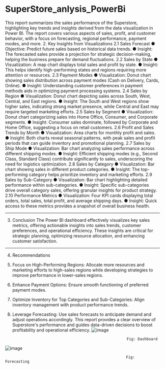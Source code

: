 # SuperStore_anlysis_PowerBi
This report summarizes the sales performance of the Superstore, highlighting key trends and insights derived from the data visualization in Power BI. The report covers various aspects of sales, profit, and customer behavior, with a focus on forecasting, regional performance, payment modes, and more.
2. Key Insights from Visualizations
2.1 Sales Forecast
●	Objective: Predict future sales based on historical data trends.
●	Insight: The forecasted sales provide a projection for strategic decision-making, helping the business prepare for demand fluctuations.
2.2 Sales by State
●	Visualization: A map chart displays total sales and profit by state.
●	Insight: This helps identify high-performing states and regions requiring more attention or resources.
2.3 Payment Modes
●	Visualization: Donut chart showing sales distribution across payment modes (Cash on Delivery, Cards, Online).
●	Insight: Understanding customer preferences in payment methods aids in optimizing payment processing systems.
2.4 Sales by Region
●	Visualization: Donut chart depicting sales across South, West, Central, and East regions.
●	Insight: The South and West regions show higher sales, indicating strong market presence, while Central and East may require targeted marketing efforts.
2.5 Sales by Segment
●	Visualization: Donut chart categorizing sales into Home Office, Consumer, and Corporate segments.
●	Insight: Consumer sales dominate, followed by Corporate and Home Office, suggesting a focus on retail customers.
2.6 Profit and Sales Trends by Month
●	Visualization: Area charts for monthly profit and sales.
●	Insight: Both charts reveal seasonal patterns, with peak sales and profit periods that can guide inventory and promotional planning.
2.7 Sales by Ship Mode
●	Visualization: Bar chart analyzing sales performance across different shipping modes.
●	Insight: Efficient shipping modes (e.g., Second Class, Standard Class) contribute significantly to sales, underscoring the need for logistics optimization.
2.8 Sales by Category
●	Visualization: Bar chart showing sales in different product categories.
●	Insight: The top-performing category helps prioritize inventory and marketing efforts.
2.9 Sales by Sub-Category
●	Visualization: Bar chart highlighting detailed performance within sub-categories.
●	Insight: Specific sub-categories drive overall category sales, offering granular insights for product strategy.
2.10 Performance Metrics
●	Visualization: Four KPI cards displaying total orders, total sales, total profit, and average shipping days.
●	Insight: Quick access to these metrics provides a snapshot of overall business health.
________________________________________
3. Conclusion
The Power BI dashboard effectively visualizes key sales metrics, offering actionable insights into sales trends, customer preferences, and operational efficiency. These insights are critical for strategic planning, optimizing resource allocation, and enhancing customer satisfaction.
________________________________________
4. Recommendations
1.	Focus on High-Performing Regions: Allocate more resources and marketing efforts to high-sales regions while developing strategies to improve performance in lower-sales regions.
2.	Enhance Payment Options: Ensure smooth functioning of preferred payment modes.
3.	Optimize Inventory for Top Categories and Sub-Categories: Align inventory management with product performance trends.
4.	Leverage Forecasting: Use sales forecasts to anticipate demand and adjust operations accordingly.
This report provides a clear overview of Superstore's performance and guides data-driven decisions to boost profitability and operational efficiency.
     ![image](https://github.com/user-attachments/assets/889a2ee9-8630-4189-919b-7a925717cf28)

                                                            Fig: Dashboard 


![image](https://github.com/user-attachments/assets/46dbc96e-e031-42be-93b0-44e3a5d54414)


 
                                                           Fig: Forecasting
